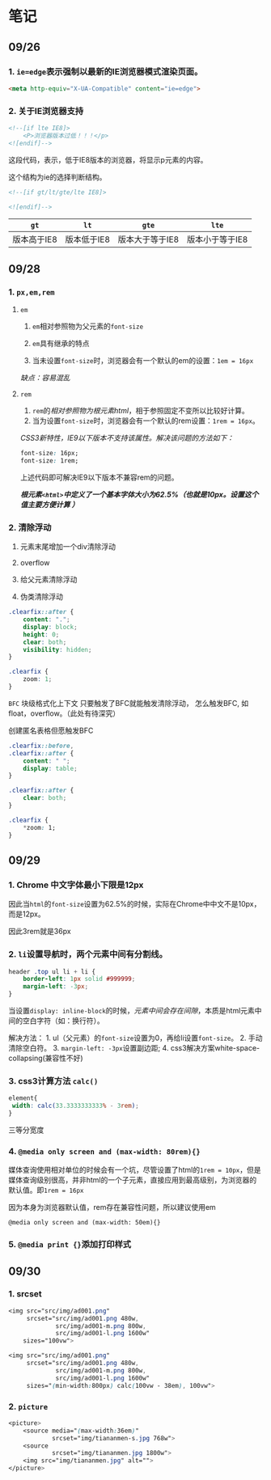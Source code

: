 # 笔记

## 09/26

### 1. `ie=edge`表示强制以最新的IE浏览器模式渲染页面。

```html
<meta http-equiv="X-UA-Compatible" content="ie=edge">
```

### 2. 关于IE浏览器支持

```html
<!--[if lte IE8]>
    <P>浏览器版本过低！！！</p>
<![endif]-->    
```

这段代码，表示，低于IE8版本的浏览器，将显示p元素的内容。

这个结构为ie的选择判断结构。

```html
<!--[if gt/lt/gte/lte IE8]>

<![endif]-->   
```

|`gt`|`lt`|`gte`|`lte`|
|:-----:|:-----:|:-----:|:-----:|
|版本高于IE8|版本低于IE8|版本大于等于IE8|版本小于等于IE8|


## 09/28

### 1. `px,em,rem`

1. `em`


    1. `em`相对参照物为父元素的`font-size`

    2. `em`具有继承的特点

    3. 当未设置`font-size`时，浏览器会有一个默认的em的设置：`1em = 16px`

    *缺点：容易混乱*


2. `rem`

    1. `rem`的*相对参照物为根元素html*，相于参照固定不变所以比较好计算。
    2. 当为设置`font-size`时，浏览器会有一个默认的rem设置：`1rem = 16px`。
    
    *CSS3新特性，IE9以下版本不支持该属性。解决该问题的方法如下：*

    ```css
    font-size: 16px;
    font-size: 1rem;
    ```

    上述代码即可解决IE9以下版本不兼容rem的问题。

    ***根元素`<html>`中定义了一个基本字体大小为62.5%（也就是10px。设置这个值主要方便计算 ）***

### 2. 清除浮动

1. 元素末尾增加一个div清除浮动

2. overflow

3. 给父元素清除浮动

4. 伪类清除浮动

```css
.clearfix::after {
    content: ".";
    display: block;
    height: 0;
    clear: both;
    visibility: hidden;
}

.clearfix {
    zoom: 1;
}
```

`BFC` 块级格式化上下文
只要触发了BFC就能触发清除浮动，
怎么触发BFC, 如float，overflow。（此处有待深究）

创建匿名表格但愿触发BFC

```css
.clearfix::before,
.clearfix::after {
    content: " ";
    display: table;
}

.clearfix::after {
    clear: both;
}

.clearfix {
    *zoom: 1;
}
```



## 09/29

### 1. Chrome 中文字体最小下限是12px

因此当`html`的`font-size`设置为62.5%的时候，实际在Chrome中中文不是10px，而是12px。

因此3rem就是36px


### 2. `li`设置导航时，两个元素中间有分割线。

```css
header .top ul li + li {
    border-left: 1px solid #999999;
    margin-left: -3px;
}
```
当设置`display: inline-block`的时候，*元素中间会存在间隙*，本质是html元素中间的空白字符（如：换行符）。

解决方法：
    1. ul（父元素）的`font-size`设置为0，再给li设置`font-size`。
    2. 手动清除空白符。
    3. `margin-left: -3px`设置副边距;
    4. css3解决方案white-space-collapsing(兼容性不好)


### 3. css3计算方法 `calc()`

```css
element{
 width: calc(33.3333333333% - 3rem);
}
```
三等分宽度


### 4. `@media only screen and (max-width: 80rem){}`

媒体查询使用相对单位的时候会有一个坑，尽管设置了html的`1rem = 10px`，但是媒体查询级别很高，并非html的一个子元素，直接应用到最高级别，为浏览器的默认值。即`1rem = 16px`

因为本身为浏览器默认值，rem存在兼容性问题，所以建议使用em

`@media only screen and (max-width: 50em){}`

### 5. `@media print {}`添加打印样式



## 09/30

### 1. srcset

```css
<img src="src/img/ad001.png"
     srcset="src/img/ad001.png 480w, 
             src/img/ad001-m.png 800w, 
             src/img/ad001-l.png 1600w"
    sizes="100vw">
```

```css
<img src="src/img/ad001.png"
     srcset="src/img/ad001.png 480w, 
             src/img/ad001-m.png 800w, 
             src/img/ad001-l.png 1600w"
     sizes="(min-width:800px) calc(100vw - 38em), 100vw">
```

### 2. `picture`

```css
<picture>
    <source media="(max-width:36em)"
            srcset="img/tiananmen-s.jpg 768w">
    <source 
            srcset="img/tiananmen.jpg 1800w"> 
    <img src="img/tiananmen.jpg" alt="">
</picture>
```
